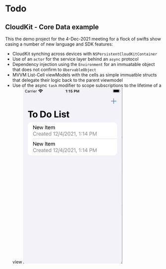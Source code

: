 # Todo
## CloudKit - Core Data example

This the demo project for the 4-Dec-2021 meeting for a flock of swifts show casing a number of new language and SDK features:

* CloudKit synching across devices with `NSPersistentCloudKitContainer`
* Use of an `actor` for the service layer behind an `async` protocol
* Dependency injection using the `Environment` for an immuatable object that does not confirm to `ObervableObject`
* MVVM List-Cell viewModels with the cells as simple immuatble structs that delegate their logic back to the parent viewmodel
* Use of the async `task` modifier to scope subscriptions to the lifetime of a view
![image](./preview.gif "Preview")